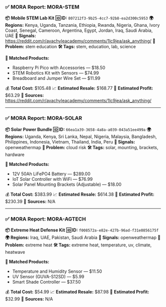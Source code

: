 ### ✅ MORA Report: MORA-STEM

**📦 Mobile STEM Lab Kit**
**🆔 ID:** `807212f3-9b25-4cc7-92b8-ea2d300c5953`
**🌍 Regions:** Kenya, Uganda, Tanzania, Ethiopia, Rwanda, Nigeria, Ghana, Ivory Coast, Senegal, Cameroon, Argentina, Egypt, Jordan, Iraq, Saudi Arabia, UAE
**📶 Signals:** https://reddit.com/r/avachyleacademy/comments/1lc9jea/ask_anything/
**🌾 Problem:** stem education
**🛠️ Tags:** stem, education, lab, science

**🧠 Matched Products:**
- Raspberry Pi Pico with Accessories — $18.50
- STEM Robotics Kit with Sensors — $74.99
- Breadboard and Jumper Wire Set — $11.99

💰 **Total Cost:** $105.48
📈 **Estimated Resale:** $168.77
💸 **Estimated Profit:** $63.29
📰 **Sources:** https://reddit.com/r/avachyleacademy/comments/1lc9jea/ask_anything/

---

### ✅ MORA Report: MORA-SOLAR

**📦 Solar Power Bundle**
**🆔 ID:** `66ea1a39-3658-4a8a-a039-043a51ee499a`
**🌍 Regions:** Uganda, Kenya, Sri Lanka, Nepal, Nigeria, Malaysia, Bangladesh, Philippines, Indonesia, Vietnam, Thailand, India, Peru
**📶 Signals:** openweathermap
**🌾 Problem:** cloud risk
**🛠️ Tags:** solar, mounting, brackets, hardware

**🧠 Matched Products:**
- 12V 50Ah LiFePO4 Battery — $289.00
- IoT Solar Controller with WiFi — $76.99
- Solar Panel Mounting Brackets (Adjustable) — $18.00

💰 **Total Cost:** $383.99
📈 **Estimated Resale:** $614.38
💸 **Estimated Profit:** $230.39
📰 **Sources:** N/A

---

### ✅ MORA Report: MORA-AGTECH

**📦 Extreme Heat Defense Kit**
**🆔 ID:** `f008572a-e82e-427b-96ad-f31e0856175f`
**🌍 Regions:** Iraq, UAE, Pakistan, Saudi Arabia
**📶 Signals:** openweathermap
**🌾 Problem:** extreme heat
**🛠️ Tags:** extreme heat, temperature, uv, climate, heatwave

**🧠 Matched Products:**
- Temperature and Humidity Sensor — $11.50
- UV Sensor (GUVA-S12SD) — $5.99
- Smart Shade Controller — $37.50

💰 **Total Cost:** $54.99
📈 **Estimated Resale:** $87.98
💸 **Estimated Profit:** $32.99
📰 **Sources:** N/A